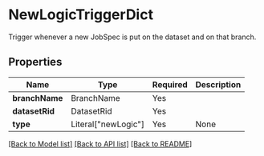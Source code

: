 # NewLogicTriggerDict

Trigger whenever a new JobSpec is put on the dataset and on
that branch.


## Properties
| Name | Type | Required | Description |
| ------------ | ------------- | ------------- | ------------- |
**branchName** | BranchName | Yes |  |
**datasetRid** | DatasetRid | Yes |  |
**type** | Literal["newLogic"] | Yes | None |


[[Back to Model list]](../../../README.md#models-v2-link) [[Back to API list]](../../../README.md#documentation-for-api-endpoints) [[Back to README]](../../../README.md)
